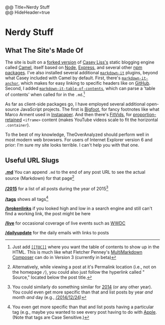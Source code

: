 @@ Title=Nerdy Stuff  
@@ HideHeader=true

<h1><i class="fa fa-terminal fa-fw"></i> Nerdy Stuff</h1>

## <i class="fa fa-cog fa-fw"></i> What The Site's Made Of

The site is built on a [forked version][github] of [Casey Liss's][twitter]  static blogging engine called [Camel][github 2], itself based on [Node][nodejs], [Express][expressjs], and several other [npm][npmjs] [packages][github 3]. I've also installed several additional [`markdown-it`][npmjs 2] plugins, beyond what Casey included with Camel by default. First, there's [`markdown-it-anchor`][npmjs 3], which makes for easy linking to specific headers like on [GitHub][d]. Second, I added [`markdown-it-table-of-contents`][npmjs 4], which can parse a 'table of contents' when called for in the `.md`.[^pa]

As far as client-side packages go, I have employed several additional open-source JavaScript projects. The first is [Bigfoot][bigfootjs], for fancy footnotes like what Marco Arment used in [Instapaper][marco]. And then there's [FitVids][fitvidsjs], for [proportion-retained][pro] `<iframe>` content (makes YouTube videos scale to fit the horizontal `.container`).
 
To the best of my knowledge, TheOverAnalyzed should perform well in most modern web browsers. For users of Internet Explorer version 6 and prior: I'm sure my site looks terrible. I can't help you with that one. 

## <i class="fa fa-magic fa-fw"></i> Useful URL Slugs

**[.md][nerd]** You can append `.md` to the end of any post URL to see the actual source (Markdown) for that page[^tr]

**[/2015][year]** for a list of all posts during the year of 2015[^p]

**[/tags][tags]** shows all tags[^t]

**[/brokenlinks][br]** if you looked high and low in a search engine and still can't find a working link, the post might be here

**[/live][live]** for occasional coverage of live events such as [WWDC][apple]

**[/dailyupdate][du]** for the daily emails with links to posts

[^pa]: Just add [`[[TOC]]`][github 5] where you want the table of contents to show up in the HTML. This is much like what Fletcher Penney's [MultiMarkdown Composer][multimarkdown] can do in Version 3 (currently in beta)
[^tr]: Alternatively, while viewing a post at it's Permalink location (i.e., not on the homepage `/`), you could also just follow the hyperlink called "<i class="fa fa-code fa-fw"></i> Source," located below the post title.
[^p]: You could similarly do something similar for [2014][2014] (or any other year). You could even get more specific than that and list posts by year *and* month *and* day (e.g., [/2014/12/24][dec])
[^t]: You even get more specific than that and list posts having a particular tag (e.g., maybe you wanted to see every post having to do with [Apple][ap]. (Note that tags are Case Sensitive.)

[2014]: http://www.theoveranalyzed.net/2014
[ap]: http://www.theoveranalyzed.net/tags/Apple
[apple]: https://developer.apple.com/wwdc/
[bigfootjs]: http://bigfootjs.com
[br]: http://www.theoveranalyzed.net/brokenlinks
[d]: http://d.pr/i/1iSqM+
[dec]: http://www.theoveranalyzed.net/2014/12/24
[du]: http://www.theoveranalyzed.net/dailyupdate
[expressjs]: http://expressjs.com/
[fitvidsjs]: http://fitvidsjs.com
[github]: https://github.com/DataMcFly/camel
[github 2]: https://github.com/cliss/camel
[github 3]: https://github.com/cliss/camel/blob/master/package.json
[github 4]: https://github.com/markdown-it/markdown-it#simple
[github 5]: https://github.com/Oktavilla/markdown-it-table-of-contents#example-markdown
[live]: http://www.theoveranalyzed.net/live
[marco]: http://www.marco.org/2011/10/17/instapaper-4-released
[multimarkdown]: http://multimarkdown.com
[nodejs]: https://nodejs.org/
[npmjs]: https://www.npmjs.com/
[npmjs 2]: https://www.npmjs.com/package/markdown-it
[npmjs 3]: https://www.npmjs.com/package/markdown-it-anchor
[npmjs 4]: https://www.npmjs.com/package/markdown-it-table-of-contents
[nerd]: http://www.theoveranalyzed.net/nerd.md
[pro]: http://www.theoveranalyzed.net/2015/3/9/constrain-embedded-videos-while-preserving-correct-aspect-ratios-in-squarespace
[tags]: http://www.theoveranalyzed.net/tags
[try]: http://www.theoveranalyzed.net/nerd.md
[twitter]: https://twitter.com/caseyliss
[year]: http://www.theoveranalyzed.net/2015